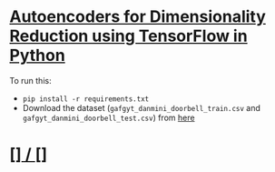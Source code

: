 # [Autoencoders for Dimensionality Reduction using TensorFlow in Python](https://www.thepythoncode.com/article/feature-extraction-dimensionality-reduction-autoencoders-python-keras)
To run this:
- `pip install -r requirements.txt`
- Download the dataset (`gafgyt_danmini_doorbell_train.csv` and `gafgyt_danmini_doorbell_test.csv`) from [here](https://www.kaggle.com/datasets/saurabhshahane/anomaly-detection-using-deep-learning?resource=download)
##
# [[] / []]()